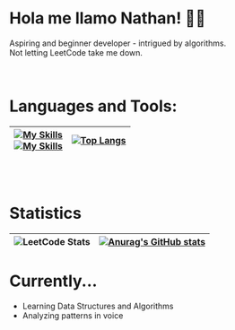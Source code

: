 # Hola me llamo Nathan! 👋👋 <br>
Aspiring and beginner developer - intrigued by algorithms. <br>
Not letting LeetCode take me down. <br>

<br>

# Languages and Tools:

| [![My Skills](https://skillicons.dev/icons?i=js,html,css,xd,py,java,vscode)](https://skillicons.dev) <br> [![My Skills](https://skillicons.dev/icons?i=windows,linux,lua,robloxstudio,discord)](https://skillicons.dev)| [![Top Langs](https://github-readme-stats.vercel.app/api/top-langs/?username=CvmuloSky&theme=tokyonight)](https://github.com/anuraghazra/github-readme-stats)|
| ----------- | ------------- |

<br><br>
# Statistics
|![LeetCode Stats](https://leetcard.jacoblin.cool/nathannnguyen162?ext=heatmap)| [![Anurag's GitHub stats](https://github-readme-stats.vercel.app/api?username=CvmuloSky&theme=tokyonight)](https://github.com/anuraghazra/github-readme-stats)
| ----------- | ------------- |

# Currently...

- Learning Data Structures and Algorithms
- Analyzing patterns in voice
